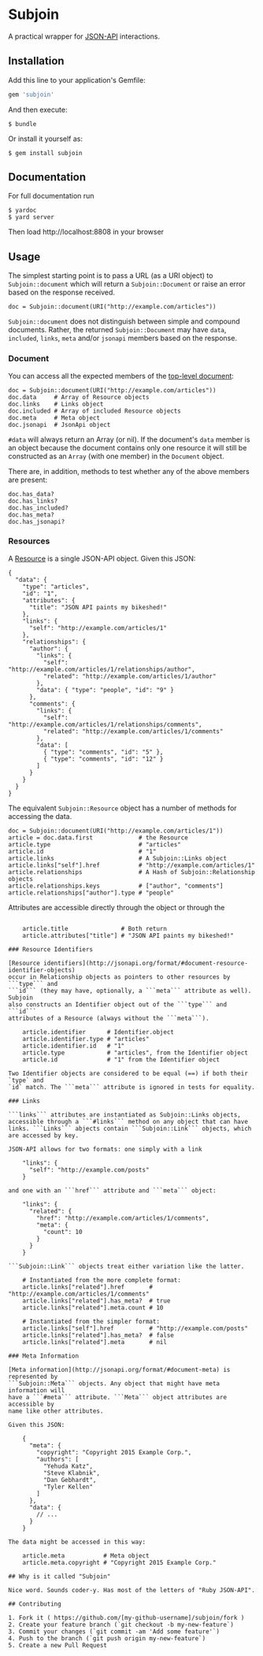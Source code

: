 # Subjoin

A practical wrapper for [JSON-API](http://jsonapi.org) interactions.

## Installation

Add this line to your application's Gemfile:

```ruby
gem 'subjoin'
```

And then execute:

    $ bundle

Or install it yourself as:

    $ gem install subjoin

## Documentation

For full documentation run

    $ yardoc
    $ yard server

Then load http://localhost:8808 in your browser

## Usage

The simplest starting point is to pass a URL (as a URI object) to
```Subjoin::document``` which will return a ```Subjoin::Document``` or raise an
error based on the response received.

    doc = Subjoin::document(URI("http://example.com/articles"))

```Subjoin::document``` does not distinguish between simple and compound
documents. Rather, the returned ```Subjoin::Document``` may have ```data```,
```included```, ```links```, ```meta``` and/or ```jsonapi``` members based on
the response.

### Document

You can access all the expected members of the [top-level document](http://jsonapi.org/format/#document-top-level):

    doc = Subjoin::document(URI("http://example.com/articles"))
	doc.data     # Array of Resource objects
	doc.links    # Links object
	doc.included # Array of included Resource objects
	doc.meta     # Meta object
	doc.jsonapi  # JsonApi object

```#data``` will always return an Array (or nil). If the document's ```data```
member is an object because the document contains only one resource it will
still be constructed as an ```Array``` (with one member) in the ```Document```
object.

There are, in addition, methods to test whether any of the above members are
present:

    doc.has_data?
	doc.has_links?
	doc.has_included?
	doc.has_meta?
	doc.has_jsonapi?

### Resources

A [Resource](http://jsonapi.org/format/#document-resource-objects) is a single JSON-API object. Given this JSON:

	{
	  "data": {
		"type": "articles",
		"id": "1",
		"attributes": {
		  "title": "JSON API paints my bikeshed!"
		},
		"links": {
		  "self": "http://example.com/articles/1"
		},
		"relationships": {
		  "author": {
			"links": {
			  "self": "http://example.com/articles/1/relationships/author",
			  "related": "http://example.com/articles/1/author"
			},
			"data": { "type": "people", "id": "9" }
		  },
		  "comments": {
			"links": {
			  "self": "http://example.com/articles/1/relationships/comments",
			  "related": "http://example.com/articles/1/comments"
			},
			"data": [
			  { "type": "comments", "id": "5" },
			  { "type": "comments", "id": "12" }
			]
		  }
		}
	  }
	}

The equivalent ```Subjoin::Resource``` object has a number of methods for
accessing the data.

    doc = Subjoin::document(URI("http://example.com/articles/1"))
	article = doc.data.first             # the Resource
    article.type                         # "articles"
    article.id                           # "1"
	article.links                        # A Subjoin::Links object
	article.links["self"].href           # "http://example.com/articles/1"
    article.relationships                # A Hash of Subjoin::Relationship objects
    article.relationships.keys           # ["author", "comments"]
	article.relationships["author"].type # "people"

Attributes are accessible directly through the object or through the
```attributes Hash

    article.title               # Both return 
    article.attributes["title"] # "JSON API paints my bikeshed!"

### Resource Identifiers

[Resource identifiers](http://jsonapi.org/format/#document-resource-identifier-objects)
occur in Relationship objects as pointers to other resources by ```type``` and
```id``` (they may have, optionally, a ```meta``` attribute as well). Subjoin
also constructs an Identifier object out of the ```type``` and ```id```
attributes of a Resource (always without the ```meta```).

    article.identifier      # Identifier.object
    article.identifier.type # "articles"
	article.identifier.id   # "1"
    article.type            # "articles", from the Identifier object
	article.id              # "1" from the Identifier object

Two Identifier objects are considered to be equal (==) if both their `type` and
`id` match. The ```meta``` attribute is ignored in tests for equality.

### Links

```links``` attributes are instantiated as Subjoin::Links objects, accessible through a ```#links``` method on any object that can have links. ```Links``` abjects contain ```Subjoin::Link``` objects, which are accessed by key.

JSON-API allows for two formats: one simply with a link

    "links": {
      "self": "http://example.com/posts"
    }

and one with an ```href``` attribute and ```meta``` object:

	"links": {
	  "related": {
		"href": "http://example.com/articles/1/comments",
		"meta": {
		  "count": 10
		}
	  }
	}

```Subjoin::Link``` objects treat either variation like the latter.

    # Instantiated from the more complete format:
    article.links["related"].href       # "http://example.com/articles/1/comments"
    article.links["related"].has_meta?  # true
    article.links["related"].meta.count # 10

    # Instantiated from the simpler format:
    article.links["self"].href          # "http://example.com/posts"
    article.links["related"].has_meta?  # false
    article.links["related"].meta       # nil

### Meta Information

[Meta information](http://jsonapi.org/format/#document-meta) is represented by
```Subjoin::Meta``` objects. Any object that might have meta information will
have a ```#meta``` attribute. ```Meta``` object attributes are accessible by
name like other attributes.

Given this JSON:

    {
	  "meta": {
		"copyright": "Copyright 2015 Example Corp.",
		"authors": [
		  "Yehuda Katz",
		  "Steve Klabnik",
		  "Dan Gebhardt",
		  "Tyler Kellen"
		]
	  },
	  "data": {
		// ...
	  }
	}

The data might be accessed in this way:

    article.meta           # Meta object
    article.meta.copyright # "Copyright 2015 Example Corp."

## Why is it called "Subjoin"

Nice word. Sounds coder-y. Has most of the letters of "Ruby JSON-API".

## Contributing

1. Fork it ( https://github.com/[my-github-username]/subjoin/fork )
2. Create your feature branch (`git checkout -b my-new-feature`)
3. Commit your changes (`git commit -am 'Add some feature'`)
4. Push to the branch (`git push origin my-new-feature`)
5. Create a new Pull Request
